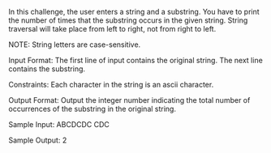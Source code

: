 In this challenge, the user enters a string and a substring. You have to print the number of times that the substring occurs in the given string. String traversal will take place from left to right, not from right to left.

NOTE: String letters are case-sensitive.

Input Format:
The first line of input contains the original string. The next line contains the substring.

Constraints:
Each character in the string is an ascii character.

Output Format:
Output the integer number indicating the total number of occurrences of the substring in the original string.

Sample Input:
ABCDCDC
CDC

Sample Output:
2
